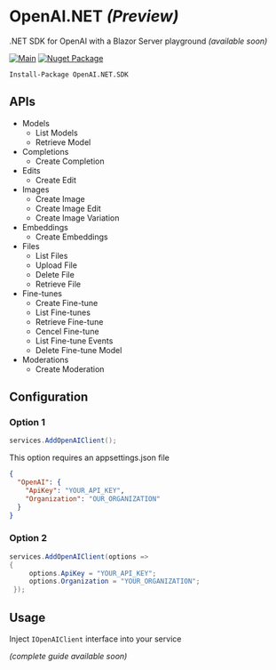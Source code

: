 # OpenAI.NET _(Preview)_
.NET SDK for OpenAI with a Blazor Server playground _(available soon)_

[![Main](https://github.com/lucabriguglia/OpenAI.NET/actions/workflows/main.yml/badge.svg)](https://github.com/lucabriguglia/OpenAI.NET/actions/workflows/main.yml)
[![Nuget Package](https://img.shields.io/badge/nuget-1.0.0-blue.svg)](https://www.nuget.org/packages/OpenAI.NET.SDK)

```
Install-Package OpenAI.NET.SDK
```

## APIs

- Models
  - List Models
  - Retrieve Model
- Completions
  - Create Completion
- Edits
  - Create Edit
- Images
  - Create Image
  - Create Image Edit
  - Create Image Variation
- Embeddings
  - Create Embeddings
- Files
  - List Files
  - Upload File
  - Delete File
  - Retrieve File
- Fine-tunes
  - Create Fine-tune
  - List Fine-tunes
  - Retrieve Fine-tune
  - Cencel Fine-tune
  - List Fine-tune Events
  - Delete Fine-tune Model
- Moderations
  - Create Moderation

## Configuration

### Option 1

```C#
services.AddOpenAIClient();
```

This option requires an appsettings.json file

```json
{
  "OpenAI": {
    "ApiKey": "YOUR_API_KEY",
    "Organization": "OUR_ORGANIZATION"
  }
}
```

### Option 2

```C#
services.AddOpenAIClient(options =>
{
     options.ApiKey = "YOUR_API_KEY";
     options.Organization = "YOUR_ORGANIZATION";
 });
```

## Usage

Inject `IOpenAIClient` interface into your service

_(complete guide available soon)_
